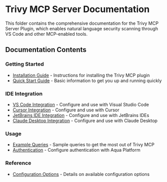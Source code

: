 # Trivy MCP Server Documentation

This folder contains the comprehensive documentation for the Trivy MCP Server Plugin, which enables natural language security scanning through VS Code and other MCP-enabled tools.

## Documentation Contents

### Getting Started
- [Installation Guide](./installation.md) - Instructions for installing the Trivy MCP plugin
- [Quick Start Guide](./quickstart.md) - Basic information to get you up and running quickly

### IDE Integration
- [VS Code Integration](./ide/vscode.md) - Configure and use with Visual Studio Code
- [Cursor Integration](./ide/cursor.md) - Configure and use with Cursor
- [JetBrains IDE Integration](./ide/jetbrains.md) - Configure and use with JetBrains IDEs
- [Claude Desktop Integration](./ide/claude.md) - Configure and use with Claude Desktop

### Usage
- [Example Queries](./example-queries.md) - Sample queries to get the most out of Trivy MCP
- [Authentication](./authentication.md) - Configure authentication with Aqua Platform

### Reference
- [Configuration Options](./configuration.md) - Details on available configuration options
